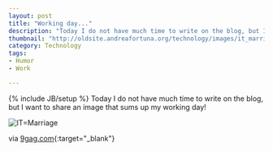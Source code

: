 ```yaml
---
layout: post
title: "Working day..."
description: "Today I do not have much time to write on the blog, but I want to share an image that sums up my working day!"
thumbnail: "http://oldsite.andreafortuna.org/technology/images/it_marriage.jpg"
category: Technology
tags: 
- Humor
- Work

---
```

{% include JB/setup %}
Today I do not have much time to write on the blog, but I want to share an image that sums up my working day!

![IT=Marriage](http://oldsite.andreafortuna.org/technology/images/it_marriage.jpg)

<!-- more -->

via [9gag.com](http://9gag.com/gag/ajr7Vpq?ref=fbp){:target="_blank"}
